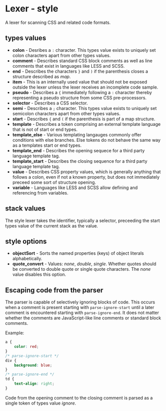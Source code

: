 # Lexer - style
A lexer for scanning CSS and related code formats.

## types values
* **colon** - Desribes a `:` character. This types value exists to uniquely set colon characters apart from other types values.
* **comment** - Describes standard CSS block comments as well as line comments that exist in languages like LESS and SCSS.
* **end** - Describes the characters `}` and `)` if the parenthesis closes a structure described as *map*.
* **item** - This is an internally used value that should not be exposed outside the lexer unless the lexer receives an incomplete code sample.
* **pseudo** - Describes a `{` immediately following a `:` character thereby representing a pseudo structure from some CSS pre-processors.
* **selector** - Describes a CSS selector.
* **semi** - Describes a `;` character. This types value exists to uniquely set semicolon characters apart from other types values.
* **start** -  Describes `{` and `(` if the parenthesis is part of a map structure.
* **template** - Describes a token comprising an external template language that is not of start or end types.
* **template_else** - Various templating langauges commonly offer conditions with else branches.  Else tokens do not behave the same way as a templates start or end types.
* **template_end** - Describes the opening sequece for a third party language template tag.
* **template_start** - Describes the closing sequence for a third party language template tag.
* **value** - Describes CSS property values, which is generally anything that follows a colon, even if not a known property, but does not immediately preceed some sort of structure opening.
* **variable** - Languages like LESS and SCSS allow defining and referencing from variables.

## stack values
The style lexer takes the identifier, typically a selector, preceeding the start types value of the current stack as the value.

## style options
* **objectSort** - Sorts the named properties (keys) of object literals alphabetically.
* **quote_convert** - Values: *none*, *double*, *single*.  Whether quotes should be converted to double quote or single quote characters.  The *none* value disables this option.

## Escaping code from the parser
The parser is capable of selectively ignoring blocks of code.  This occurs when a comment is present starting with `parse-ignore-start` until a later comment is encountered starting with `parse-ignore-end`.  It does not matter whether the comments are JavaScript-like line comments or standard block comments.

Example:

```css
a {
    color: red;
}
/* parse-ignore-start */
div {
    background: blue;
}
/* parse-ignore-end */
td {
    text-align: right;
}
```

Code from the opening comment to the closing comment is parsed as a single token of types value *ignore*.